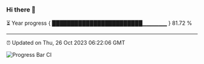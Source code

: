 ### Hi there 👋

⏳ Year progress { ████████████████████████▁▁▁▁▁▁ } 81.72 %

---

⏰ Updated on Thu, 26 Oct 2023 06:22:06 GMT

![Progress Bar CI](https://github.com/ZhaoGui/ZhaoGui/workflows/Progress%20Bar%20CI/badge.svg)
